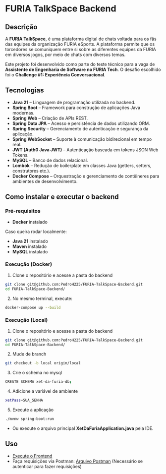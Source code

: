 # FURIA TalkSpace Backend
## Descrição
A **FURIA TalkSpace**, é uma plataforma digital de chats voltada para os fãs das equipes da organização FURIA eSports. A plataforma permite que os torcedores se comuniquem entre si sobre as diferentes equipes da FURIA em diversos jogos, por meio de chats com diversos temas.

Este projeto foi desenvolvido como parte do teste técnico para a vaga de **Assistente de Engenharia de Software no FURIA Tech**.
O desafio escolhido foi o **Challenge #1: Experiência Conversacional**.

## Tecnologias
- **Java 21** – Linguagem de programação utilizada no backend.
- **Spring Boot** – Framework para construção de aplicações Java modernas.
- **Spring Web** – Criação de APIs REST.
- **Spring Data JPA** – Acesso e persistência de dados utilizando ORM.
- **Spring Security** – Gerenciamento de autenticação e segurança da aplicação.
- **Spring WebSocket** – Suporte à comunicação bidirecional em tempo real.
- **JWT (Auth0 Java JWT)** – Autenticação baseada em tokens JSON Web Tokens.
- **MySQL** – Banco de dados relacional.
- **Lombok** – Redução de boilerplate em classes Java (getters, setters, construtores etc.).
- **Docker Compose** – Orquestração e gerenciamento de contêineres para ambientes de desenvolvimento.

## Como instalar e executar o backend

### Pré-requisitos
- **Docker** instalado

Caso queira rodar localmente:
- **Java 21** instalado
- **Maven** instalado 
- **MySQL** instalado

### Execução (Docker)
1. Clone o repositório e acesse a pasta do backend
```bash
git clone git@github.com:PedroH225/FURIA-TalkSpace-Backend.git
cd FURIA-TalkSpace-Backend/
```

2. No mesmo terminal, execute:
```bash
docker-compose up --build 
```

### Execução (Local)
1. Clone o repositório e acesse a pasta do backend
```bash
git clone git@github.com:PedroH225/FURIA-TalkSpace-Backend.git
cd FURIA-TalkSpace-Backend/
```

2. Mude de branch
```bash
git checkout -b local origin/local
```

3. Crie o schema no mysql
```bash
CREATE SCHEMA xet-da-furia-db;
```

4. Adicione a variável de ambiente
```bash
xetPass=SUA_SENHA
```

5. Execute a aplicação
```bash
./mvnw spring-boot:run
```
- Ou execute o arquivo principal **XetDaFuriaApplication.java** pela IDE.

## Uso
- [Execute o Frontend](https://github.com/PedroH225/FURIA-TalkSpace-Frontend)
- Faça requisições via Postman:
 [Arquivo Postman](https://github.com/PedroH225/FURIA-TalkSpace-Backend/blob/main/FURIA-TalkSpace.postman_collection.json) (Necessário se autenticar para fazer requisições)
